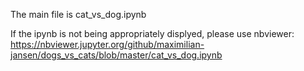 The main file is 
cat_vs_dog.ipynb

If the ipynb is not being appropriately displyed, please use nbviewer:
https://nbviewer.jupyter.org/github/maximilian-jansen/dogs_vs_cats/blob/master/cat_vs_dog.ipynb
